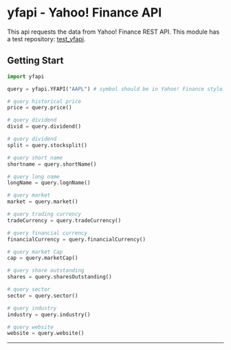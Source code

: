 # yfapi - Yahoo! Finance API

This api requests the data from Yahoo! Finance REST API. This module has a test repository: [test_yfapi](https://github.com/nelson9503-pymodules/test_yfapi).

## Getting Start

```python
import yfapi

query = yfapi.YFAPI("AAPL") # symbol should be in Yahoo! Finance style.

# query historical price
price = query.price()

# query dividend
divid = query.dividend()

# query dividend
split = query.stocksplit()

# query short name
shortname = query.shortName()

# query long name
longName = query.lognName()

# query market
market = query.market()

# query trading currency
tradeCurrency = query.tradeCurrency()

# query financial currency
financialCurrency = query.financialCurrency()

# query market Cap
cap = query.marketCap()

# query share outstanding
shares = query.sharesOutstanding()

# query sector
sector = query.sector()

# query industry
industry = query.industry()

# query website
website = query.website()

```

---
